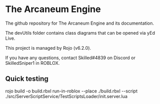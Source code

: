 # The Arcaneum Engine
The github repository for The Arcaneum Engine and its documentation.

The devUtils folder contains class diagrams that can be opened via yEd Live.

This project is managed by Rojo (v6.2.0).

If you have any questions, contact Skilled#4839 on Discord or SkilledSniper1 in ROBLOX.

## Quick testing
rojo build -o build.rbxl
run-in-roblox --place ./build.rbxl --script ./src/ServerScriptService/TestScriptsLoader/init.server.lua
